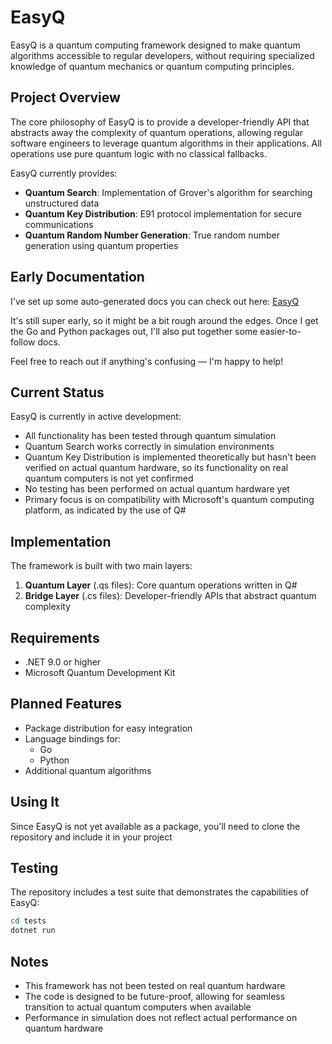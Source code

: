 # EasyQ

EasyQ is a quantum computing framework designed to make quantum algorithms accessible to regular developers, without requiring specialized knowledge of quantum mechanics or quantum computing principles.

## Project Overview

The core philosophy of EasyQ is to provide a developer-friendly API that abstracts away the complexity of quantum operations, allowing regular software engineers to leverage quantum algorithms in their applications. All operations use pure quantum logic with no classical fallbacks.

EasyQ currently provides:

- **Quantum Search**: Implementation of Grover's algorithm for searching unstructured data
- **Quantum Key Distribution**: E91 protocol implementation for secure communications
- **Quantum Random Number Generation**: True random number generation using quantum properties

## Early Documentation

I've set up some auto-generated docs you can check out here: [EasyQ](https://easyq.henrikarba.eu/)

It's still super early, so it might be a bit rough around the edges.
Once I get the Go and Python packages out, I'll also put together some easier-to-follow docs.

Feel free to reach out if anything's confusing — I'm happy to help!

## Current Status

EasyQ is currently in active development:

- All functionality has been tested through quantum simulation
- Quantum Search works correctly in simulation environments
- Quantum Key Distribution is implemented theoretically but hasn't been verified on actual quantum hardware, so its functionality on real quantum computers is not yet confirmed
- No testing has been performed on actual quantum hardware yet
- Primary focus is on compatibility with Microsoft's quantum computing platform, as indicated by the use of Q#

## Implementation

The framework is built with two main layers:

1. **Quantum Layer** (.qs files): Core quantum operations written in Q#
2. **Bridge Layer** (.cs files): Developer-friendly APIs that abstract quantum complexity

## Requirements

- .NET 9.0 or higher
- Microsoft Quantum Development Kit

## Planned Features

- Package distribution for easy integration
- Language bindings for:
  - Go
  - Python
- Additional quantum algorithms

## Using It

Since EasyQ is not yet available as a package, you'll need to clone the repository and include it in your project

## Testing

The repository includes a test suite that demonstrates the capabilities of EasyQ:

```bash
cd tests
dotnet run
```

## Notes

- This framework has not been tested on real quantum hardware
- The code is designed to be future-proof, allowing for seamless transition to actual quantum computers when available
- Performance in simulation does not reflect actual performance on quantum hardware
